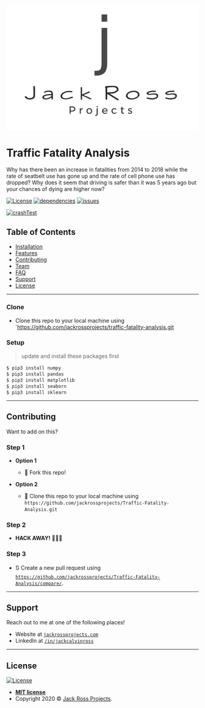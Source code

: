 <a href="http://jackrossprojects.com"><img src="https://github.com/JackRossProjects/Traffic-Fatality-Analysis/blob/master/jrp.png" title="Jack Ross Projects" alt="Jack Ross Projects"></a>

<!-- [![FVCproductions](https://avatars1.githubusercontent.com/u/4284691?v=3&s=200)](http://fvcproductions.com) -->

# Traffic Fatality Analysis

Why has there been an increase in fatalities from 2014 to 2018 while the rate of seatbelt use has gone up and the rate of cell phone use has dropped? Why does it seem that driving is safer than it was 5 years ago but your chances of dying are higher now?

[![License](http://img.shields.io/:license-mit-blue.svg?style=flat-square)](http://badges.mit-license.org)
[![dependencies](https://img.shields.io/badge/dependencies-up%20to%20date-brightgreen)]()
[![issues](https://img.shields.io/badge/issues-0-red)]()


[![crashTest](https://media2.giphy.com/media/WMGckTVyGJzvW/giphy.gif)]()


## Table of Contents

- [Installation](#installation)
- [Features](#features)
- [Contributing](#contributing)
- [Team](#team)
- [FAQ](#faq)
- [Support](#support)
- [License](#license)

---

### Clone

- Clone this repo to your local machine using `https://github.com/jackrossprojects/traffic-fatality-analysis.git

### Setup

> update and install these packages first

```shell
$ pip3 install numpy
$ pip3 install pandas
$ pip3 install matplotlib
$ pip3 install seaborn
$ pip3 install sklearn
```

---


## Contributing

Want to add on this?

### Step 1

- **Option 1**
    - 🍴 Fork this repo!

- **Option 2**
    - 👯 Clone this repo to your local machine using `https://github.com/jackrossprojects/Traffic-Fatality-Analysis.git`

### Step 2

- **HACK AWAY!** 🔨🔨🔨

### Step 3

- 🔃 Create a new pull request using <a href="https://github.com/jackrossprojects/Traffic-Fatality-Analysis/compare/" target="_blank">`https://github.com/jackrossprojects/Traffic-Fatality-Analysis/compare/`</a>.


---

## Support

Reach out to me at one of the following places!

- Website at <a href="http://jackrossprojects.com" target="_blank">`jackrossprojects.com`</a>
- LinkedIn at <a href="https://www.linkedin.com/in/jackcalvinross/" target="_blank">`/in/jackcalvinross`</a>

---

## License

[![License](http://img.shields.io/:license-mit-blue.svg?style=flat-square)](http://badges.mit-license.org)

- **[MIT license](http://opensource.org/licenses/mit-license.php)**
- Copyright 2020 © <a href="http://jackrossprojects.com" target="_blank">Jack Ross Projects</a>.
